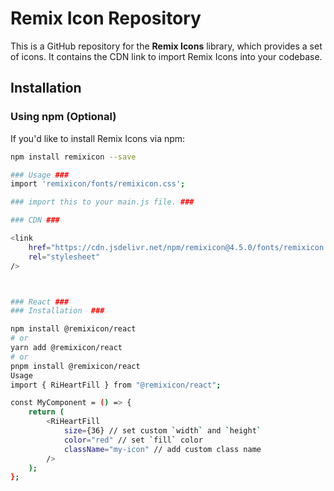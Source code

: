 # Remix Icon Repository

This is a GitHub repository for the **Remix Icons** library, which provides a set of icons. It contains the CDN link to import Remix Icons into your codebase.

## Installation

### Using npm (Optional)
If you'd like to install Remix Icons via npm:

```bash
npm install remixicon --save

### Usage ###
import 'remixicon/fonts/remixicon.css';

### import this to your main.js file. ###

### CDN ###

<link
    href="https://cdn.jsdelivr.net/npm/remixicon@4.5.0/fonts/remixicon.css"
    rel="stylesheet"
/>



### React ###
### Installation  ###

npm install @remixicon/react
# or
yarn add @remixicon/react
# or
pnpm install @remixicon/react
Usage
import { RiHeartFill } from "@remixicon/react";

const MyComponent = () => {
    return (
        <RiHeartFill
            size={36} // set custom `width` and `height`
            color="red" // set `fill` color
            className="my-icon" // add custom class name
        />
    );
};
